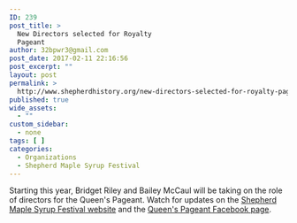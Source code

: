 ```yaml
---
ID: 239
post_title: >
  New Directors selected for Royalty
  Pageant
author: 32bpwr3@gmail.com
post_date: 2017-02-11 22:16:56
post_excerpt: ""
layout: post
permalink: >
  http://www.shepherdhistory.org/new-directors-selected-for-royalty-pageant/
published: true
wide_assets:
  - ""
custom_sidebar:
  - none
tags: [ ]
categories:
  - Organizations
  - Shepherd Maple Syrup Festival
---
```

Starting this year, Bridget Riley and Bailey McCaul will be taking on the role of directors for the Queen's Pageant. Watch for updates on the <a href="http://www.shepherdmaplesyrupfest.org/">Shepherd Maple Syrup Festival website</a> and the <a href="https://www.facebook.com/ShepherdQueenPageant/">Queen's Pageant Facebook page</a>.